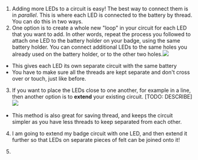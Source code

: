 1. Adding more LEDs to a circuit is easy! The best way to connect them is in *parallel*. This is where each LED is connected to the battery by thread. You can do this in two ways.
2. One option is to create a whole new "loop" in your circuit for each LED that you want to add. In other words, repeat the process you followed to attach one LED to the battery holder on your badge, using the same battery holder. You can connect additional LEDs to the same holes you already used on the battery holder, or to the other two holes.![](/assets/tiny_stitches_triple_80_650.png)
 * This gives each LED its own separate circuit with the same battery
 * You have to make sure all the threads are kept separate and don't cross over or touch, just like before.
3. If you want to place the LEDs close to one another, for example in a line, then another option is to **extend** your existing circuit. [TODO: DESCRIBE]![](/assets/tiny_stitches_triple_80_650.png)
 * This method is also great for saving thread, and keeps the circuit simpler as you have less threads to keep separated from each other.
 
4. I am going to extend my badge circuit with one LED, and then extend it further so that LEDs on separate pieces of felt can be joined onto it!

5. 